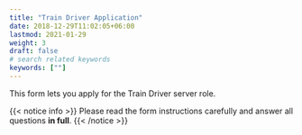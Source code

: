 ```yaml
---
title: "Train Driver Application"
date: 2018-12-29T11:02:05+06:00
lastmod: 2021-01-29
weight: 3
draft: false
# search related keywords
keywords: [""]
---
```


This form lets you apply for the Train Driver server role.

{{< notice info >}}
  Please read the form instructions carefully and answer all questions **in full**.
{{< /notice >}}